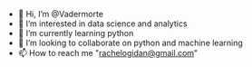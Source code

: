 - 👋 Hi, I’m @Vadermorte
- 👀 I’m interested in data science and analytics
- 🌱 I’m currently learning python
- 💞️ I’m looking to collaborate on python and machine learning
- 📫 How to reach me "rachelogidan@gmail.com"

<!---
Vadermorte/Vadermorte is a ✨ special ✨ repository because its `README.md` (this file) appears on your GitHub profile.
You can click the Preview link to take a look at your changes.
--->

